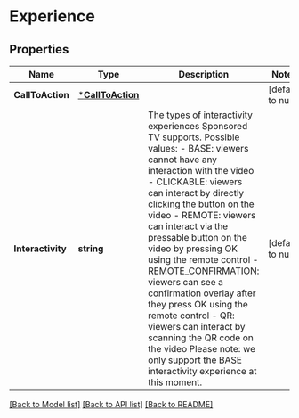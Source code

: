 # Experience

## Properties
Name | Type | Description | Notes
------------ | ------------- | ------------- | -------------
**CallToAction** | [***CallToAction**](CallToAction.md) |  | [default to null]
**Interactivity** | **string** | The types of interactivity experiences Sponsored TV supports. Possible values: - BASE: viewers cannot have any interaction with the video - CLICKABLE: viewers can interact by directly clicking the button on the video - REMOTE: viewers can interact via the pressable button on the video by pressing OK using the remote control - REMOTE_CONFIRMATION: viewers can see a confirmation overlay after they press OK using the remote control - QR: viewers can interact by scanning the QR code on the video  Please note: we only support the BASE interactivity experience at this moment. | [default to null]

[[Back to Model list]](../README.md#documentation-for-models) [[Back to API list]](../README.md#documentation-for-api-endpoints) [[Back to README]](../README.md)

